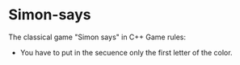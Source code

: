 # Simon-says
The classical game "Simon says" in C++
Game rules:
- You have to put in the secuence only the first letter of the color.
